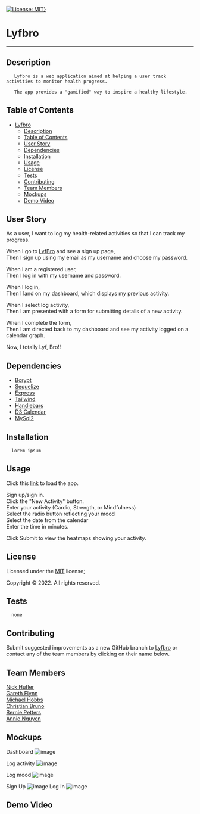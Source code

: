 [![License: MIT}](https://img.shields.io/static/v1?label=License&message=MIT&color=yellow)](https://choosealicense.com/licenses/mit/)

# Lyfbro

---

## Description

       Lyfbro is a web application aimed at helping a user track activities to monitor health progress.

       The app provides a "gamified" way to inspire a healthy lifestyle.

## Table of Contents

- [Lyfbro](#lyfbro)
  - [Description](#description)
  - [Table of Contents](#table-of-contents)
  - [User Story](#user-story)
  - [Dependencies](#dependencies)
  - [Installation](#installation)
  - [Usage](#usage)
  - [License](#license)
  - [Tests](#tests)
  - [Contributing](#contributing)
  - [Team Members](#team-members)
  - [Mockups](#mockups)
  - [Demo Video](#demo-video)

## User Story

As a user, I want to log my health-related activities so that I can track my progress.

When I go to [LyfBro](https://lyfbro99.herokuapp.com/login) and see a sign up page,\
Then I sign up using my email as my username and choose my password.

When I am a registered user,\
Then I log in with my username and password.

When I log in,\
Then I land on my dashboard, which displays my previous activity.

When I select log activity,\
Then I am presented with a form for submitting details of a new activity.

When I complete the form,\
Then I am directed back to my dashboard and see my activity logged on a calendar graph.

Now, I totally Lyf, Bro!!

## Dependencies

- [Bcrypt](https://www.npmjs.com/package/bcrypt)
- [Sequelize](https://www.npmjs.com/package/sequelize)
- [Express](https://www.npmjs.com/package/express)
- [Tailwind](https://tailwindcss.com/docs/installation)
- [Handlebars](https://handlebarsjs.com)
- [D3 Calendar](https://observablehq.com/@d3/calendar)
- [MySql2](https://www.mysql.com)

## Installation

      lorem ipsum

## Usage

Click this [link](https://lyfbro99.herokuapp.com/login) to load the app.

Sign up/sign in.\
Click the "New Activity" button.\
Enter your activity (Cardio, Strength, or Mindfulness)\
Select the radio button reflecting your mood\
Select the date from the calendar\
Enter the time in minutes.

Click Submit to view the heatmaps showing your activity.

## License

Licensed under the [MIT](https://choosealicense.com/licenses/mit/) license;

Copyright © 2022. All rights reserved.

## Tests

      none

## Contributing

Submit suggested improvements as a new GitHub branch to [Lyfbro](https://github.com/garethtflynn/Lyfbro) or contact any of the team members by clicking on their name below.

## Team Members

<a href="mailTo: nhufler@gmail.com?subject=Hello!" alt="" >Nick Hufler</a>\
<a href="mailTo: gareth.t.flynn@gmail.com?subject=Hello!" alt="" >Gareth Flynn</a>\
<a href="mailTo: michaelhobbs361219@gmail.com?subject=Hello!" alt="" >Michael Hobbs</a>\
<a href="mailTo: christian.bruno1995@gmail.com?subject=Hello!" alt="" >Christian Bruno</a>\
<a href="mailTo: bp4924@gmail.com?subject=Hello!" alt="" >Bernie Petters</a>\
<a href="mailTo: nvmnghi@gmail.com?subject=Hello!" alt="">Annie Nguyen</a>

## Mockups

Dashboard ![image](https://user-images.githubusercontent.com/30813052/194967659-fc37fed3-2844-47f1-ad80-162a8fe45fb3.png)

Log activity ![image](https://user-images.githubusercontent.com/30813052/194967797-f6ea8256-b31d-493b-a6d3-63be0ca31708.png)

Log mood ![image](https://user-images.githubusercontent.com/30813052/194967817-0f6d08af-df3f-43cc-8536-be15f5f62d05.png)

Sign Up ![image](https://user-images.githubusercontent.com/30813052/194967846-fa543dd0-03ce-4cbe-ae7b-48b8369e73da.png)
Log In ![image](https://user-images.githubusercontent.com/30813052/194967872-ee5169a8-71a9-4aec-8521-4aa4465591b4.png)

## Demo Video
